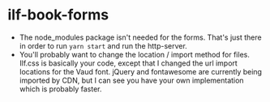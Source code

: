 # ilf-book-forms

-   The node_modules package isn't needed for the forms. That's just there in order to run `yarn start` and run the http-server.
-   You'll probably want to change the location / import method for files. Ilf.css is basically your code, except that I changed the url import locations for the Vaud font. jQuery and fontawesome are currently being imported by CDN, but I can see you have your own implementation which is probably faster.
